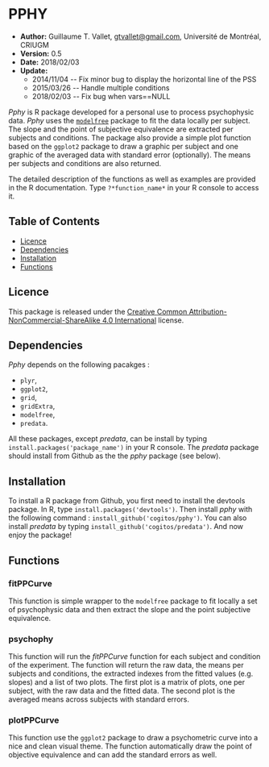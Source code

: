 # PPHY

- **Author:** Guillaume T. Vallet, gtvallet@gmail.com, Université de Montréal, CRIUGM
- **Version:** 0.5
- **Date:** 2018/02/03
- **Update:** 
  - 2014/11/04 -- Fix minor bug to display the horizontal line of the PSS  
  - 2015/03/26 -- Handle multiple conditions 
  - 2018/02/03 -- Fix bug when vars==NULL

*Pphy* is R package developed for a personal use to process psychophysic data.
*Pphy* uses the [``modelfree``](http://personalpages.manchester.ac.uk/staff/d.h.foster/software-modelfree/latest/home) package to fit the data locally per subject.
The slope and the point of subjective equivalence are extracted per subjects and conditions.
The package also provide a simple plot function based on the ``ggplot2`` package to draw a graphic per subject and one graphic of the averaged data with standard error (optionally).
The means per subjects and conditions are also returned.

The detailed description of the functions as well as examples are provided in the R documentation.
Type ``?*function_name*`` in your R console to access it.


## Table of Contents

- [Licence](#licence)
- [Dependencies](#dependencies)
- [Installation](#install)
- [Functions](#functions)


## <a name='licence'></a>Licence

This package is released under the [Creative Common Attribution-NonCommercial-ShareAlike 4.0 International](http://creativecommons.org/licenses/by-nc-sa/4.0/) license.


## <a name='dependencies'></a>Dependencies

*Pphy* depends on the following pacakges :

- ``plyr``,
- ``ggplot2``,
- ``grid``,
- ``gridExtra``,
- ``modelfree``,
- ``predata``.

All these packages, except *predata*, can be install by typing ``install.packages('package_name')`` in your R console.
The *predata* package should install from Github as the the *pphy* package (see below).

## <a name='install'></a>Installation

To install a R package from Github, you first need to install the devtools package.
In R, type ``install.packages('devtools')``.
Then install *pphy* with the following command : ``install_github('cogitos/pphy')``.
You can also install *predata* by typing ``install_github('cogitos/predata')``.
And now enjoy the package!


## <a name='functions'></a>Functions

### fitPPCurve

This function is simple wrapper to the ``modelfree`` package to fit locally a set of psychophysic data and then extract the slope and the point subjective equivalence.

### psychophy

This function will run the *fitPPCurve* function for each subject and condition of the experiment.
The function will return the raw data, the means per subjects and conditions, the extracted indexes from the fitted values (e.g. slopes) and a list of two plots.
The first plot is a matrix of plots, one per subject, with the raw data and the fitted data.
The second plot is the averaged means across subjects with standard errors.

### plotPPCurve

This function use the ``ggplot2`` package to draw a psychometric curve into a nice and clean visual theme.
The function automatically draw the point of objective equivalence and can add the standard errors as well.
